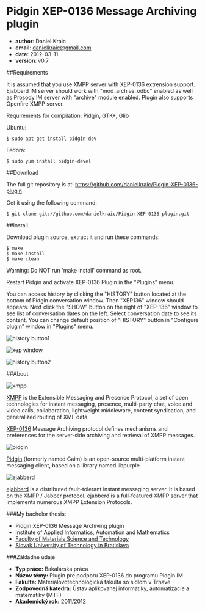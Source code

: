 Pidgin XEP-0136 Message Archiving plugin
========================================

* **author**: Daniel Kraic
* **email**: danielkraic@gmail.com
* **date**: 2012-03-11
* **version**: v0.7


##Requirements

It is assumed that you use XMPP server with XEP-0136 extrension support. Ejabberd IM server should work with "mod\_archive\_odbc" enabled as well as Prosody IM server with "archive" module enabled. Plugin also supports Openfire XMPP server.


Requirements for compilation: Pidgin, GTK+, Glib

Ubuntu:

	$ sudo apt-get install pidgin-dev

Fedora:

	$ sudo yum install pidgin-devel


##Download

The full git repository is at: <https://github.com/danielkraic/Pidgin-XEP-0136-plugin>

Get it using the following command:

    $ git clone git://github.com/danielkraic/Pidgin-XEP-0136-plugin.git


##Install

Download plugin source, extract it and run these commands:

    $ make
    $ make install
    $ make clean

Warning: Do NOT run 'make install' command as root.

Restart Pidgin and activate XEP-0136 Plugin in the "Plugins" menu.

You can access history by clicking the "HISTORY" button located at the bottom of Pidgin conversation window. Then "XEP136" window should appears. Next click the "SHOW" button on the right of "XEP-136" window to see list of conversation dates on the left. Select conversation date to see its content. You can change default position of "HISTORY" button in "Configure plugin" window in "Plugins" menu. 

![history button1](http://i450.photobucket.com/albums/qq222/kzr_discofil/histbutton1.jpg)

![xep window](http://i450.photobucket.com/albums/qq222/kzr_discofil/docs_xep_main.jpg)

![history button2](http://i450.photobucket.com/albums/qq222/kzr_discofil/histbutton2.jpg)

##About


![xmpp](http://xmpp.org/images/xmpp-small.png)

[XMPP](http://xmpp.org) is the Extensible Messaging and Presence Protocol, a set of open technologies for instant messaging, presence, multi-party chat, voice and video calls, collaboration, lightweight middleware, content syndication, and generalized routing of XML data. 

[XEP-0136](http://xmpp.org/extensions/xep-0136.html) Message Archiving protocol defines mechanisms and preferences for the server-side archiving and retrieval of XMPP messages.



![pidgin](http://upload.wikimedia.org/wikipedia/commons/thumb/1/18/Pidgin.svg/48px-Pidgin.svg.png)

[Pidgin](http://pidgin.im) (formerly named Gaim) is an open-source multi-platform instant messaging client, based on a library named libpurple.



![ejabberd](http://www.process-one.net/images/ejabberd_logo.png)

[ejabberd](http://www.process-one.net/en/ejabberd/) is a distributed fault-tolerant instant messaging server. It is based on the XMPP / Jabber protocol. ejabberd is a full-featured XMPP server that implements numerous XMPP Extension Protocols.


###My bachelor thesis:

* Pidgin XEP-0136 Message Archiving plugin
* Institute of Applied Informatics, Automation and Mathematics 
* [Faculty of Materials Science and Technology](http://www.mtf.stuba.sk)
* [Slovak University of Technology in Bratislava](http://www.stuba.sk)


###Základné údaje

* **Typ práce:** Bakalárska práca
* **Názov témy:** Plugin pre podporu XEP-0136 do programu Pidgin IM
* **Fakulta:** Materiálovotechnologická fakulta so sídlom v Trnave
* **Zodpovedná katedra:** Ústav aplikovanej informatiky, automatizácie a matematiky (MTF)
* **Akademický rok:** 2011/2012
